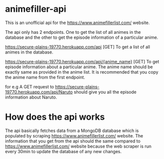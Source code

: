 # animefiller-api

This is an unofficial api for the https://www.animefillerlist.com/ website.

The api only has 2 endpoints. One to get the list of all animes in the database and the other to get the episode information of a particular anime.

https://secure-plains-19770.herokuapp.com/api [GET]
To get a list of all animes in the database.

https://secure-plains-19770.herokuapp.com/api/{anime_name} [GET]
To get episode information about a particular anime. The anime name should be exactly same as provided in the anime list. It is recommended that you copy the anime name from the first endpoint.

for e.g A GET request to https://secure-plains-19770.herokuapp.com/api/Naruto should give you all the episode information about Naruto.


# How does the api works
The api basically fetches data from a MongoDB database which is populated by scraping https://www.animefillerlist.com/ website. The information that you get from the api should the same compared to https://www.animefillerlist.com/ website because the web scraper is run every 30min to update the database of any new changes.

